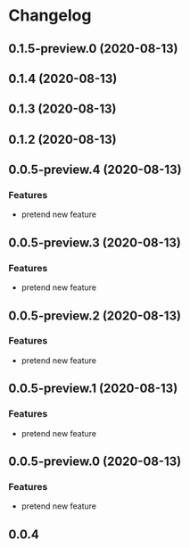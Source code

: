 # Changelog

## 0.1.5-preview.0 (2020-08-13)

## 0.1.4 (2020-08-13)

## 0.1.3 (2020-08-13)

## 0.1.2 (2020-08-13)

## 0.0.5-preview.4 (2020-08-13)

### Features

- pretend new feature

## 0.0.5-preview.3 (2020-08-13)

### Features

- pretend new feature

## 0.0.5-preview.2 (2020-08-13)

### Features

- pretend new feature

## 0.0.5-preview.1 (2020-08-13)

### Features

- pretend new feature

## 0.0.5-preview.0 (2020-08-13)

### Features

- pretend new feature

## 0.0.4

